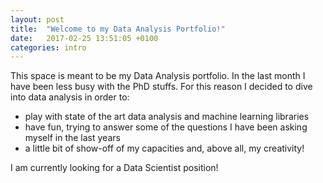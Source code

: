 ```yaml
---
layout: post
title:  "Welcome to my Data Analysis Portfolio!"
date:   2017-02-25 13:51:05 +0100
categories: intro
---
```


This space is meant to be my Data Analysis portfolio. 
In the last month I have been less busy with the PhD stuffs. For this reason I decided to dive into data analysis in order to:
- play with state of the art data analysis and machine learning libraries
- have fun, trying to answer some of the questions I have been asking myself in the last years
- a little bit of show-off of my capacities and, above all, my creativity!

I am currently looking for a Data Scientist position!
